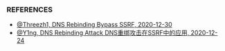 ### REFERENCES

- [@Threezh1, DNS Rebinding Bypass SSRF, 2020-12-30](https://xz.aliyun.com/t/8707)
- [@Y1ng, DNS Rebinding Attack DNS重绑攻击在SSRF中的应用, 2020-12-24](https://www.gem-love.com/websecurity/2733.html)
